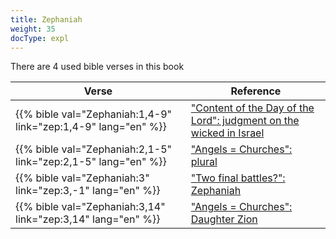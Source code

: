 ```yaml
---
title: Zephaniah
weight: 35
docType: expl
---
```


There are 4 used bible verses in this book

| Verse | Reference |
|-------|-----------|
| {{% bible val="Zephaniah:1,4-9" link="zep:1,4-9" lang="en" %}} | ["Content of the Day of the Lord": judgment on the wicked in Israel](/expl/../expl/background/israel/the-day-of-the-lord#1d83) |
| {{% bible val="Zephaniah:2,1-5" link="zep:2,1-5" lang="en" %}} | ["Angels = Churches": plural](/expl/../expl/content/letters/the-angel-of-the-churches#8ab4) |
| {{% bible val="Zephaniah:3" link="zep:3,-1" lang="en" %}} | ["Two final battles?": Zephaniah](/expl/../expl/content/1000y/the-thousand-year-kingdom#1767) |
| {{% bible val="Zephaniah:3,14" link="zep:3,14" lang="en" %}} | ["Angels = Churches": Daughter Zion](/expl/../expl/content/letters/the-angel-of-the-churches#8ab4) |
